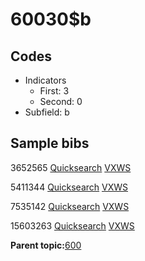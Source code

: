 # 60030$b

## Codes

-   Indicators
    -   First: 3
    -   Second: 0
-   Subfield: b

## Sample bibs

3652565 [Quicksearch](https://search.library.yale.edu/catalog/3652565) [VXWS](http://prodorbis.library.yale.edu:7014/vxws/GetHoldingsService?bibId=3652565)

5411344 [Quicksearch](https://search.library.yale.edu/catalog/5411344) [VXWS](http://prodorbis.library.yale.edu:7014/vxws/GetHoldingsService?bibId=5411344)

7535142 [Quicksearch](https://search.library.yale.edu/catalog/7535142) [VXWS](http://prodorbis.library.yale.edu:7014/vxws/GetHoldingsService?bibId=7535142)

15603263 [Quicksearch](https://search.library.yale.edu/catalog/15603263) [VXWS](http://prodorbis.library.yale.edu:7014/vxws/GetHoldingsService?bibId=15603263)

**Parent topic:**[600](../../tags/600/600.md)

